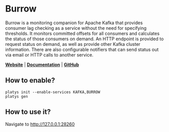 # Burrow

Burrow is a monitoring companion for Apache Kafka that provides consumer lag checking as a service without the need for specifying thresholds. It monitors committed offsets for all consumers and calculates the status of those consumers on demand. An HTTP endpoint is provided to request status on demand, as well as provide other Kafka cluster information. There are also configurable notifiers that can send status out via email or HTTP calls to another service.

**[Website](https://github.com/linkedin/Burrow)** | **[Documentation](https://github.com/linkedin/Burrow)** | **[GitHub](https://github.com/linkedin/Burrow)**

## How to enable?

```
platys init --enable-services KAFKA,BURROW
platys gen
```

## How to use it?

Navigate to <http://127.0.0.1:28260>